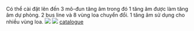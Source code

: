 Có thể cài đặt lên đến 3 mô-đun tăng âm trong đó 1 tăng âm được làm tăng âm dự phòng. 2 bus line và 8 vùng loa chuyển đổi. 1 tăng âm sử dụng cho nhiều vùng loa.
![](https://i.imgur.com/QuH3rjw.png)
![](https://i.imgur.com/WBx59DB.png)
[catalogue](https://toa-vn.com/document/2717-vx-3000-series-voice-evac-brochure-brochure.pdf)
